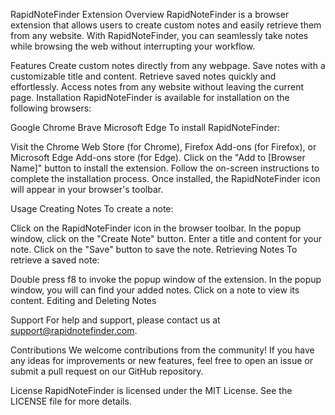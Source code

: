 RapidNoteFinder Extension
Overview
RapidNoteFinder is a browser extension that allows users to create custom notes and easily retrieve them from any website. With RapidNoteFinder, you can seamlessly take notes while browsing the web without interrupting your workflow.

Features
Create custom notes directly from any webpage.
Save notes with a customizable title and content.
Retrieve saved notes quickly and effortlessly.
Access notes from any website without leaving the current page.
Installation
RapidNoteFinder is available for installation on the following browsers:

Google Chrome
Brave
Microsoft Edge
To install RapidNoteFinder:

Visit the Chrome Web Store (for Chrome), Firefox Add-ons (for Firefox), or Microsoft Edge Add-ons store (for Edge).
Click on the "Add to [Browser Name]" button to install the extension.
Follow the on-screen instructions to complete the installation process.
Once installed, the RapidNoteFinder icon will appear in your browser's toolbar.

Usage
Creating Notes
To create a note:

Click on the RapidNoteFinder icon in the browser toolbar.
In the popup window, click on the "Create Note" button.
Enter a title and content for your note.
Click on the "Save" button to save the note.
Retrieving Notes
To retrieve a saved note:

Double press f8 to invoke the popup window of the extension.
In the popup window, you will can find your added notes.
Click on a note to view its content.
Editing and Deleting Notes

Support
For help and support, please contact us at support@rapidnotefinder.com.

Contributions
We welcome contributions from the community! If you have any ideas for improvements or new features, feel free to open an issue or submit a pull request on our GitHub repository.

License
RapidNoteFinder is licensed under the MIT License. See the LICENSE file for more details.